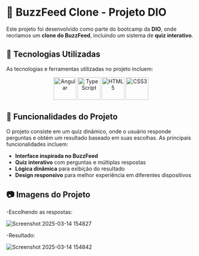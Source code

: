 # 🎯 BuzzFeed Clone - Projeto DIO

Este projeto foi desenvolvido como parte do bootcamp da **DIO**, onde recriamos um **clone do BuzzFeed**, incluindo um sistema de **quiz interativo**.

## 🚀 Tecnologias Utilizadas

As tecnologias e ferramentas utilizadas no projeto incluem:

<p align="center">
  <img src="https://cdn.jsdelivr.net/gh/devicons/devicon/icons/angular/angular-original.svg" alt="Angular" width="60"/>
  <img src="https://cdn.jsdelivr.net/gh/devicons/devicon/icons/typescript/typescript-original.svg" alt="TypeScript" width="60"/>
  <img src="https://cdn.jsdelivr.net/gh/devicons/devicon/icons/html5/html5-original.svg" alt="HTML5" width="60"/>
  <img src="https://cdn.jsdelivr.net/gh/devicons/devicon/icons/css3/css3-original.svg" alt="CSS3" width="60"/>
</p>


## 🎯 Funcionalidades do Projeto

O projeto consiste em um quiz dinâmico, onde o usuário responde perguntas e obtém um resultado baseado em suas escolhas. As principais funcionalidades incluem:

- **Interface inspirada no BuzzFeed**
- **Quiz interativo** com perguntas e múltiplas respostas
- **Lógica dinâmica** para exibição do resultado
- **Design responsivo** para melhor experiência em diferentes dispositivos

## 📷 Imagens do Projeto


-Escolhendo as respostas:

![Screenshot 2025-03-14 154827](https://github.com/user-attachments/assets/f72e8d61-8278-49c6-813e-062d1e1174b0)

-Resultado:

![Screenshot 2025-03-14 154842](https://github.com/user-attachments/assets/1de7eade-7b55-48c9-980d-2994c9163d2a)




